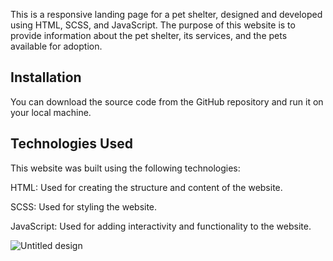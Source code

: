 This is a responsive landing page for a pet shelter, designed and developed using HTML, SCSS, and JavaScript. The purpose of this website is to provide information about the pet shelter, its services, and the pets available for adoption.

## Installation
You can download the source code from the GitHub repository and run it on your local machine.

## Technologies Used
This website was built using the following technologies:

HTML: Used for creating the structure and content of the website.

SCSS: Used for styling the website.

JavaScript: Used for adding interactivity and functionality to the website.

![Untitled design](https://user-images.githubusercontent.com/64546522/232289423-9290d047-d155-4f29-a85e-9bf755a89c0c.gif)
